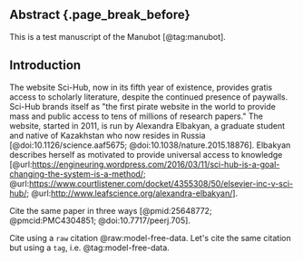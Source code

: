 ## Abstract {.page_break_before}

This is a test manuscript of the Manubot [@tag:manubot].

## Introduction

The website Sci-Hub, now in its fifth year of existence, provides gratis access to scholarly literature, despite the continued presence of paywalls.
Sci-Hub brands itself as "the first pirate website in the world to provide mass and public access to tens of millions of research papers."
The website, started in 2011, is run by Alexandra Elbakyan, a graduate student and native of Kazakhstan who now resides in Russia [@doi:10.1126/science.aaf5675; @doi:10.1038/nature.2015.18876].
Elbakyan describes herself as motivated to provide universal access to knowledge [@url:https://engineuring.wordpress.com/2016/03/11/sci-hub-is-a-goal-changing-the-system-is-a-method/; @url:https://www.courtlistener.com/docket/4355308/50/elsevier-inc-v-sci-hub/; @url:http://www.leafscience.org/alexandra-elbakyan/].

Cite the same paper in three ways [@pmid:25648772; @pmcid:PMC4304851; @doi:10.7717/peerj.705].

Cite using a `raw` citation @raw:model-free-data.
Let's cite the same citation but using a `tag`, i.e. @tag:model-free-data.
